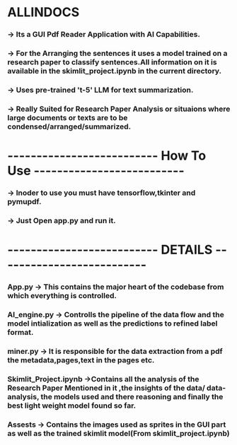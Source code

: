 # ALLINDOCS
### -> Its a GUI Pdf Reader Application with AI Capabilities.
### -> For the Arranging the sentences it uses a model trained on a research paper to classify sentences.All information on it is available in the skimlit_project.ipynb in the current directory.
### -> Uses pre-trained 't-5' LLM for text summarization.
### -> Really Suited for Research Paper Analysis or situaions where large documents or texts are to be condensed/arranged/summarized.



# -------------------------- How To Use --------------------------
### -> Inoder to use you must have tensorflow,tkinter and pymupdf.
### -> Just Open app.py and run it.
# -------------------------- DETAILS --------------------------
### App.py -> This contains the major heart of the codebase from which everything is controlled.
### AI_engine.py -> Controlls the pipeline of the data flow and the model intialization as well as the predictions to refined label format.
### miner.py -> It is responsible for the data extraction from a pdf the metadata,pages,text in the pages etc.
### Skimlit_Project.ipynb ->Contains all the analysis of the Research Paper Mentioned in it ,the insights of the data/ data-analysis, the models used and there reasoning and finally the best light weight model found so far.
### Assests -> Contains the images used as sprites in the GUI part as well as the trained skimlit model(From skimlit_project.ipynb)
 

